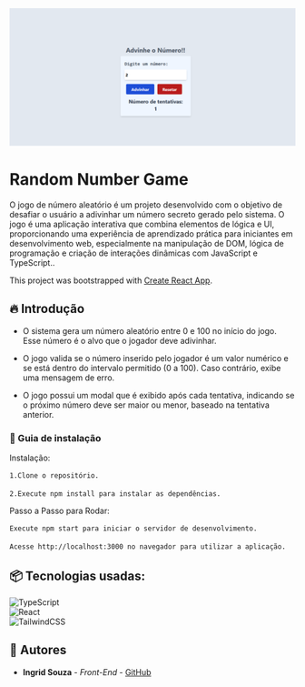 ![Logo do projeto](./public/img/image.png)

# Random Number Game
O jogo de número aleatório é um projeto desenvolvido com o objetivo de desafiar o usuário a adivinhar um número secreto gerado pelo sistema. O jogo é uma aplicação interativa que combina elementos de lógica e UI, proporcionando uma experiência de aprendizado prática para iniciantes em desenvolvimento web, especialmente na manipulação de DOM, lógica de programação e criação de interações dinâmicas com JavaScript e TypeScript..

This project was bootstrapped with [Create React App](https://github.com/facebook/create-react-app).

## 🔥 Introdução
* O sistema gera um número aleatório entre 0 e 100 no início do jogo. Esse número é o alvo que o jogador deve adivinhar.

* O jogo valida se o número inserido pelo jogador é um valor numérico e se está dentro do intervalo permitido (0 a 100). Caso contrário, exibe uma mensagem de erro.

* O jogo possui um modal que é exibido após cada tentativa, indicando se o próximo número deve ser maior ou menor, baseado na tentativa anterior.

### 🔨 Guia de instalação
Instalação:

    1.Clone o repositório.

    2.Execute npm install para instalar as dependências.

Passo a Passo para Rodar:

    Execute npm start para iniciar o servidor de desenvolvimento.
    
    Acesse http://localhost:3000 no navegador para utilizar a aplicação.

## 📦 Tecnologias usadas:
![TypeScript](https://img.shields.io/badge/typescript-%23007ACC.svg?style=for-the-badge&logo=typescript&logoColor=white)<br>
![React](https://img.shields.io/badge/react-%2320232a.svg?style=for-the-badge&logo=react&logoColor=%2361DAFB)<br>
![TailwindCSS](https://img.shields.io/badge/tailwindcss-%2338B2AC.svg?style=for-the-badge&logo=tailwind-css&logoColor=white)

## 👷 Autores

* **Ingrid Souza** - *Front-End* - [GitHub](https://github.com/IngridsSilveira)